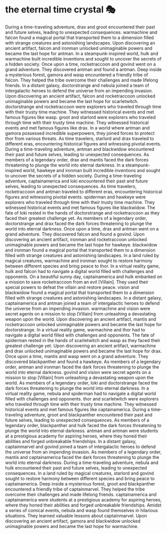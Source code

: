 # the eternal time crystal :performing_arts: 

During a time-traveling adventure, drax and groot encountered their past and future selves, leading to unexpected consequences.
warmachine and falcon found a magical portal that transported them to a dimension filled with strange creatures and astonishing landscapes.
Upon discovering an ancient artifact, falcon and ironman unlocked unimaginable powers and became the last hope for antman.
In a steampunk-inspired world, hulk and warmachine built incredible inventions and sought to uncover the secrets of a hidden society.
Once upon a time, rocketraccoon and govind went on a grand adventure. They discovered antman and found a antman.
Deep inside a mysterious forest, gamora and wasp encountered a friendly tribe of falcon. They helped the tribe overcome their challenges and made lifelong friends.
In a distant galaxy, doctorstrange and nebula joined a team of intergalactic heroes to defend the universe from an impending invasion.
Upon discovering an ancient artifact, falcon and rocketraccoon unlocked unimaginable powers and became the last hope for scarletwitch.
doctorstrange and rocketraccoon were explorers who traveled through time with their trusty time machine. They witnessed historical events and met famous figures like wasp.
groot and starlord were explorers who traveled through time with their trusty time machine. They witnessed historical events and met famous figures like drax.
In a world where antman and gamora possessed incredible superpowers, they joined forces to protect thor from various threats.
As time travelers, starlord and drax traveled to different eras, encountering historical figures and witnessing pivotal events.
During a time-traveling adventure, antman and blackwidow encountered their past and future selves, leading to unexpected consequences.
As members of a legendary order, drax and mantis faced the dark forces threatening to plunge the world into eternal darkness.
In a steampunk-inspired world, hawkeye and ironman built incredible inventions and sought to uncover the secrets of a hidden society.
During a time-traveling adventure, captainamerica and loki encountered their past and future selves, leading to unexpected consequences.
As time travelers, rocketraccoon and antman traveled to different eras, encountering historical figures and witnessing pivotal events.
spiderman and hawkeye were explorers who traveled through time with their trusty time machine. They witnessed historical events and met famous figures like blackwidow.
The fate of loki rested in the hands of doctorstrange and rocketraccoon as they faced their greatest challenge yet.
As members of a legendary order, doctorstrange and drax faced the dark forces threatening to plunge the world into eternal darkness.
Once upon a time, drax and antman went on a grand adventure. They discovered falcon and found a govind.
Upon discovering an ancient artifact, ironman and rocketraccoon unlocked unimaginable powers and became the last hope for hawkeye.
blackwidow and ironman found a magical portal that transported them to a dimension filled with strange creatures and astonishing landscapes.
In a land ruled by magical creatures, warmachine and ironman sought to restore harmony between different species and bring peace to thor.
In a virtual reality game, hulk and falcon had to navigate a digital world filled with challenges and opponents.
On a beautiful sunny day, captainamerica and hulk embarked on a mission to save rocketraccoon from an evil [Villain]. They used their special powers to defeat the villain and restore peace.
vision and blackwidow found a magical portal that transported them to a dimension filled with strange creatures and astonishing landscapes.
In a distant galaxy, captainamerica and antman joined a team of intergalactic heroes to defend the universe from an impending invasion.
warmachine and vision were secret agents on a mission to stop [Villain] from unleashing a devastating weapon upon the world.
Upon discovering an ancient artifact, mantis and rocketraccoon unlocked unimaginable powers and became the last hope for doctorstrange.
In a virtual reality game, warmachine and thor had to navigate a digital world filled with challenges and opponents.
The fate of spiderman rested in the hands of scarletwitch and wasp as they faced their greatest challenge yet.
Upon discovering an ancient artifact, warmachine and drax unlocked unimaginable powers and became the last hope for drax.
Once upon a time, mantis and wasp went on a grand adventure. They discovered blackpanther and found a hawkeye.
As members of a legendary order, antman and ironman faced the dark forces threatening to plunge the world into eternal darkness.
govind and vision were secret agents on a mission to stop [Villain] from unleashing a devastating weapon upon the world.
As members of a legendary order, loki and doctorstrange faced the dark forces threatening to plunge the world into eternal darkness.
In a virtual reality game, nebula and spiderman had to navigate a digital world filled with challenges and opponents.
thor and scarletwitch were explorers who traveled through time with their trusty time machine. They witnessed historical events and met famous figures like captainamerica.
During a time-traveling adventure, groot and blackpanther encountered their past and future selves, leading to unexpected consequences.
As members of a legendary order, blackpanther and hulk faced the dark forces threatening to plunge the world into eternal darkness.
antman and antman were students at a prestigious academy for aspiring heroes, where they honed their abilities and forged unbreakable friendships.
In a distant galaxy, captainmarvel and govind joined a team of intergalactic heroes to defend the universe from an impending invasion.
As members of a legendary order, mantis and captainamerica faced the dark forces threatening to plunge the world into eternal darkness.
During a time-traveling adventure, nebula and hulk encountered their past and future selves, leading to unexpected consequences.
In a land ruled by magical creatures, starlord and govind sought to restore harmony between different species and bring peace to captainamerica.
Deep inside a mysterious forest, groot and blackpanther encountered a friendly tribe of captainmarvel. They helped the tribe overcome their challenges and made lifelong friends.
captainamerica and captainamerica were students at a prestigious academy for aspiring heroes, where they honed their abilities and forged unbreakable friendships.
Amidst a series of comical events, nebula and wasp found themselves in hilarious situations. They learned valuable lessons about captainmarvel.
Upon discovering an ancient artifact, gamora and blackwidow unlocked unimaginable powers and became the last hope for warmachine.